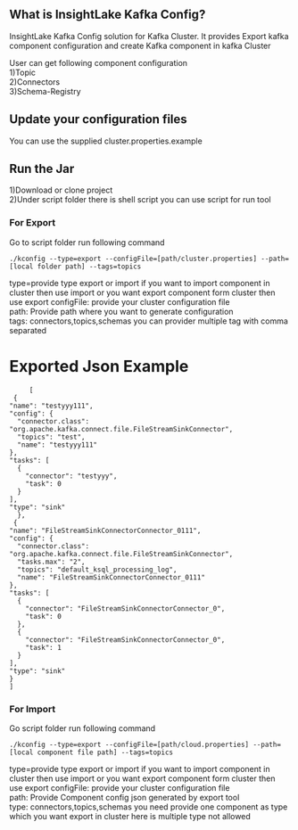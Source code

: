 What is InsightLake Kafka Config?
-----------

InsightLake Kafka Config solution for Kafka Cluster. It provides Export kafka component configuration and create Kafka component in kafka Cluster

User can get following component configuration</br>
1)Topic </br>
2)Connectors </br>
3)Schema-Registry </br>

## Update your configuration files
You can use the supplied cluster.properties.example </br>

## Run the Jar
1)Download or clone project</br>
2)Under script folder there is shell script you can use script for run tool</br>
### For Export 
Go to script folder run following command</br>
   
    ./kconfig --type=export --configFile=[path/cluster.properties] --path=[local folder path] --tags=topics
   
   type=provide type export or import if you want to import component in cluster then use import or you want export component form cluster then use export
   configFile: provide your cluster configuration file</br>
   path: Provide path where you want to generate configuration</br>
   tags: connectors,topics,schemas you can provider multiple tag with comma separated</br>
   
 # Exported Json Example
 
         [
     {
    "name": "testyyy111",
    "config": {
      "connector.class": "org.apache.kafka.connect.file.FileStreamSinkConnector",
      "topics": "test",
      "name": "testyyy111"
    },
    "tasks": [
      {
        "connector": "testyyy",
        "task": 0
      }
    ],
    "type": "sink"
      },
     {
    "name": "FileStreamSinkConnectorConnector_0111",
    "config": {
      "connector.class": "org.apache.kafka.connect.file.FileStreamSinkConnector",
      "tasks.max": "2",
      "topics": "default_ksql_processing_log",
      "name": "FileStreamSinkConnectorConnector_0111"
    },
    "tasks": [
      {
        "connector": "FileStreamSinkConnectorConnector_0",
        "task": 0
      },
      {
        "connector": "FileStreamSinkConnectorConnector_0",
        "task": 1
      }
    ],
    "type": "sink"
    }
    ]  
   
### For Import
Go script folder run following command</br>

    ./kconfig --type=export --configFile=[path/cloud.properties] --path=[local component file path] --tags=topics

  type=provide type export or import if you want to import component in cluster then use import or you want export component   form cluster then use export
  configFile: provide your cluster configuration file</br>
  path: Provide Component config json generated by export tool</br>
  type: connectors,topics,schemas you need provide one component as type which you want export in cluster here is multiple type not allowed</n>
